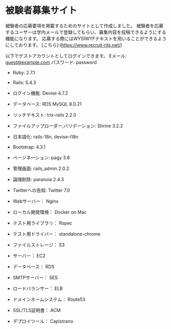 # 被験者募集サイト

被験者の応募要項を掲載するためのサイトとして作成しました。
被験者を応募するユーザーは学内メールで登録してもらい、募集内容を投稿できるようにする機能になります。
応募する際にはWYSIWYFテキストを用いることができるようにしております。
[こちら]:(https://www.recruit-rits.net/)

以下でゲストアカウントとしてログインできます。
Eメール: guest@example.com
パスワード: password

* Ruby: 2.7.1

* Rails: 5.4.3

* ログイン機能: Devise 4.7.2

* データベース: RDS MySQL 8.0.21

* リッチテキスト: trix-rails 2.2.0

* ファイルアップローダー,バリデーション: Shrine 3.2.2

* 日本語化: rails-18n, devise-i18n

* Bootstrap: 4.3.1

* ページネーション: pagy 3.8

* 管理画面: rails_admin 2.0.2

* 論理削除: paranoia 2.4.3

* Twitterへの告知: Twitter 7.0

* Webサーバー： Nginx

* ローカル開発環境： Docker on Mac

* テスト用ライブラリ： Rspec

* テスト用ドライバー： standalone-chrome

* ファイルストレージ： S3

* サーバー： EC2

* データベース： RDS

* SMTPサーバー： SES

* ロードバランサー： ELB

* ドメインネームシステム： Route53

* SSL/TLS証明書： ACM

* デプロイツール： Capistrano